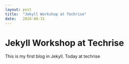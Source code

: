 ```yaml
---
layout: post
title:  "Jekyll Workshop at Techrise"
date:   2016-08-31
---
```


<h1>Jekyll Workshop at Techrise</h1>
This is my first blog in Jekyll. Today at techrise 